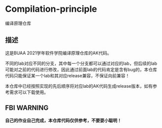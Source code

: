 # Compilation-principle
编译原理仓库

## 描述
这是BUAA 2021学年软件学院编译原理仓库的AK代码。

不同的lab对应不同的分支，其中每一个分支都可以通过对应的lab，但后续的lab可能对之前的代码进行修改，因此通过前面lab的代码肯定是含有bug的，本仓库代码只能保证某一个lab和其对应release兼容，不保证向前兼容！

本仓库中已经按照实现的先后顺序将对应lab的AK代码生成release版本，如有参考需求可以下载使用。

## FBI WARNING
**自己的作业自己完成，本仓库代码仅供参考，不要耍小聪明！**
